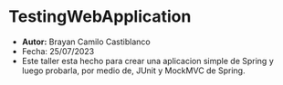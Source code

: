 # TestingWebApplication
- **Autor:** Brayan Camilo Castiblanco
- Fecha: 25/07/2023
- Este taller esta hecho para crear una aplicacion simple de Spring y luego probarla, por medio de, JUnit y MockMVC de Spring.
